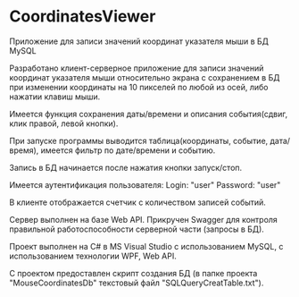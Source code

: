 # CoordinatesViewer
Приложение для записи значений координат указателя мыши в БД MySQL

Разработано клиент-серверное приложение для записи значений координат указателя мыши относительно экрана с сохранением 
в БД при изменении координаты на 10 пикселей по любой из осей, либо нажатии клавиш мыши.

Имеется функция сохранения даты/времени и описания события(сдвиг, клик правой, левой кнопки).

При запуске программы выводится таблица(координаты, событие, дата/время), имеется фильтр по дате/времени и событию.

Запись в БД начинается после нажатия кнопки запуск/стоп.

Имеется аутентификация пользователя: Login: "user"  Password: "user"

В клиенте отображается счетчик с количеством записей событий.

Сервер выполнен на базе Web API. Прикручен Swagger для контроля правильной работоспособности серверной части (запросы в БД).

Проект выполнен на C# в MS Visual Studio с использованием MySQL, с использованием технологии WPF, Web API.

C проектом предоставлен скрипт создания БД (в папке проекта "MouseCoordinatesDb" текстовый файл "SQLQueryCreatTable.txt").
